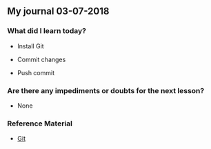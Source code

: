 ## My journal 03-07-2018

### What did I learn today?

- Install Git

- Commit changes

- Push commit

### Are there any impediments or doubts for the next lesson?

- None

### Reference Material

-  [Git](https://git-scm.com/)